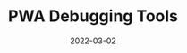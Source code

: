 ---
layout: article.njk
title: "PWA Debugging Tools"
tags: article
date: 2022-03-02
excerpt: "I wrote about the main browser developer tools that are useful when debugging PWAs. This is part of the #30DaysOfPWA blog series, created as a multi-team effort from Microsoft Edge, Windows, and Developer Relations teams."
thumbnail: "/assets/30daysofpwa.png"
external: https://microsoft.github.io/win-student-devs/#/30DaysOfPWA/dev-tools/03
---
